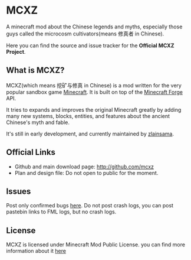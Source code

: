 # MCXZ

A minecraft mod about the Chinese legends and myths, especially those guys called the microcosm cultivators(means 修真者 in Chinese).

Here you can find the source and issue tracker for the **Official MCXZ Project**.


## What is MCXZ?

MCXZ(which means 挖矿与修真 in Chinese) is a mod written for the very popular sandbox game [Minecraft](https://minecraft.net/). It is built on top of the [Minecraft Forge](https://github.com/MinecraftForge) API.

It tries to expands and improves the original Minecraft greatly by adding many new systems, blocks, entities, and features about the ancient Chinese's myth and fable.

It's still in early development, and currently maintained by [zlainsama](https://github.com/zlainsama).

## Official Links

* Github and main download page: http://github.com/mcxz
* Plan and design file: Do not open to public for the moment.

## Issues

Post only confirmed bugs [here](https://github.com/mcxz/issues).
Do not post crash logs, you can post pastebin links to FML logs, but no crash logs.

## License

MCXZ is licensed under Minecraft Mod Public License. you can find more information about it [here](https://github.com/mcxz/mcxz/blob/master/LICENSE.txt)
